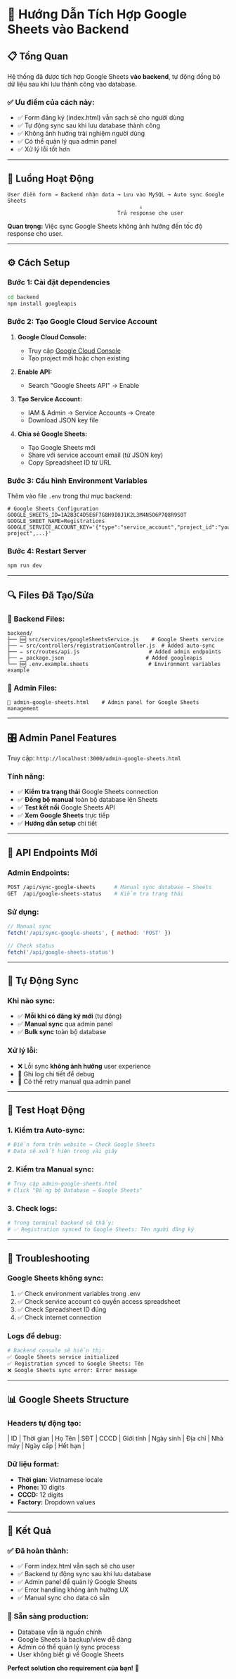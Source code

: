 # 🔧 Hướng Dẫn Tích Hợp Google Sheets vào Backend

## 📋 Tổng Quan

Hệ thống đã được tích hợp Google Sheets **vào backend**, tự động đồng bộ dữ liệu sau khi lưu thành công vào database.

### ✅ Ưu điểm của cách này:
- ✅ Form đăng ký (index.html) vẫn sạch sẽ cho người dùng
- ✅ Tự động sync sau khi lưu database thành công
- ✅ Không ảnh hưởng trải nghiệm người dùng
- ✅ Có thể quản lý qua admin panel
- ✅ Xử lý lỗi tốt hơn

---

## 🎯 Luồng Hoạt Động

```
User điền form → Backend nhận data → Lưu vào MySQL → Auto sync Google Sheets
                                          ↓
                                   Trả response cho user
```

**Quan trọng:** Việc sync Google Sheets không ảnh hưởng đến tốc độ response cho user.

---

## ⚙️ Cách Setup

### Bước 1: Cài đặt dependencies
```bash
cd backend
npm install googleapis
```

### Bước 2: Tạo Google Cloud Service Account

1. **Google Cloud Console:**
   - Truy cập [Google Cloud Console](https://console.cloud.google.com)
   - Tạo project mới hoặc chọn existing

2. **Enable API:**
   - Search "Google Sheets API" → Enable

3. **Tạo Service Account:**
   - IAM & Admin → Service Accounts → Create
   - Download JSON key file

4. **Chia sẻ Google Sheets:**
   - Tạo Google Sheets mới
   - Share với service account email (từ JSON key)
   - Copy Spreadsheet ID từ URL

### Bước 3: Cấu hình Environment Variables

Thêm vào file `.env` trong thư mục backend:

```env
# Google Sheets Configuration
GOOGLE_SHEETS_ID=1A2B3C4D5E6F7G8H9I0J1K2L3M4N5O6P7Q8R9S0T
GOOGLE_SHEET_NAME=Registrations
GOOGLE_SERVICE_ACCOUNT_KEY='{"type":"service_account","project_id":"your-project",...}'
```

### Bước 4: Restart Server
```bash
npm run dev
```

---

## 🔍 Files Đã Tạo/Sửa

### 📁 Backend Files:
```
backend/
├── 🆕 src/services/googleSheetsService.js    # Google Sheets service
├── ✏️ src/controllers/registrationController.js  # Added auto-sync
├── ✏️ src/routes/api.js                      # Added admin endpoints
├── ✏️ package.json                          # Added googleapis
└── 🆕 .env.example.sheets                   # Environment variables example
```

### 📁 Admin Files:
```
📄 admin-google-sheets.html    # Admin panel for Google Sheets management
```

---

## 🎛️ Admin Panel Features

Truy cập: `http://localhost:3000/admin-google-sheets.html`

### Tính năng:
- ✅ **Kiểm tra trạng thái** Google Sheets connection
- ✅ **Đồng bộ manual** toàn bộ database lên Sheets
- ✅ **Test kết nối** Google Sheets API
- ✅ **Xem Google Sheets** trực tiếp
- ✅ **Hướng dẫn setup** chi tiết

---

## 🚀 API Endpoints Mới

### Admin Endpoints:
```bash
POST /api/sync-google-sheets      # Manual sync database → Sheets
GET  /api/google-sheets-status    # Kiểm tra trạng thái
```

### Sử dụng:
```javascript
// Manual sync
fetch('/api/sync-google-sheets', { method: 'POST' })

// Check status  
fetch('/api/google-sheets-status')
```

---

## 🔄 Tự Động Sync

### Khi nào sync:
- ✅ **Mỗi khi có đăng ký mới** (tự động)
- ✅ **Manual sync** qua admin panel
- ✅ **Bulk sync** toàn bộ database

### Xử lý lỗi:
- ❌ Lỗi sync **không ảnh hưởng** user experience
- 📝 Ghi log chi tiết để debug
- 🔄 Có thể retry manual qua admin panel

---

## 🧪 Test Hoạt Động

### 1. Kiểm tra Auto-sync:
```bash
# Điền form trên website → Check Google Sheets
# Data sẽ xuất hiện trong vài giây
```

### 2. Kiểm tra Manual sync:
```bash
# Truy cập admin-google-sheets.html
# Click "Đồng bộ Database → Google Sheets"
```

### 3. Check logs:
```bash
# Trong terminal backend sẽ thấy:
# ✅ Registration synced to Google Sheets: Tên người đăng ký
```

---

## 🔧 Troubleshooting

### Google Sheets không sync:
1. ✅ Check environment variables trong .env
2. ✅ Check service account có quyền access spreadsheet
3. ✅ Check Spreadsheet ID đúng
4. ✅ Check internet connection

### Logs để debug:
```bash
# Backend console sẽ hiển thị:
✅ Google Sheets service initialized
✅ Registration synced to Google Sheets: Tên
❌ Google Sheets sync error: Error message
```

---

## 📊 Google Sheets Structure

### Headers tự động tạo:
| ID | Thời gian | Họ Tên | SĐT | CCCD | Giới tính | Ngày sinh | Địa chỉ | Nhà máy | Ngày cấp | Hết hạn |

### Dữ liệu format:
- **Thời gian:** Vietnamese locale
- **Phone:** 10 digits  
- **CCCD:** 12 digits
- **Factory:** Dropdown values

---

## 🎉 Kết Quả

### ✅ Đã hoàn thành:
- ✅ Form index.html vẫn sạch sẽ cho user
- ✅ Backend tự động sync sau khi lưu database
- ✅ Admin panel để quản lý Google Sheets
- ✅ Error handling không ảnh hưởng UX
- ✅ Manual sync cho data có sẵn

### 🚀 Sẵn sàng production:
- Database vẫn là nguồn chính
- Google Sheets là backup/view dễ dàng
- Admin có thể quản lý sync process
- User không biết gì về Google Sheets

**Perfect solution cho requirement của bạn!** 🎯
